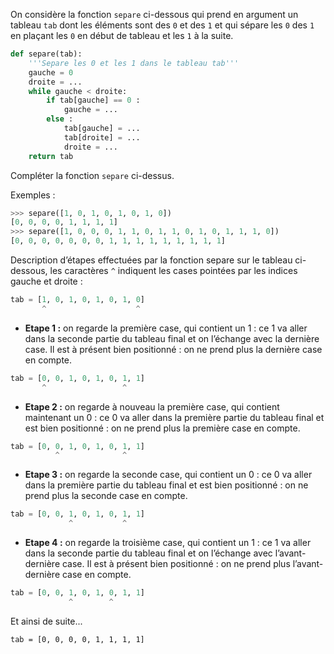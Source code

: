 On considère la fonction `separe` ci-dessous qui prend en argument un tableau `tab` dont
les éléments sont des `0` et des `1` et qui sépare les `0` des `1` en plaçant les `0` en début de
tableau et les `1` à la suite.

```python linenums='1'
def separe(tab):
    '''Separe les 0 et les 1 dans le tableau tab'''
    gauche = 0
    droite = ... 
    while gauche < droite:
        if tab[gauche] == 0 :
            gauche = ... 
        else :
            tab[gauche] = ... 
            tab[droite] = ... 
            droite = ... 
    return tab

```

Compléter la fonction `separe` ci-dessus.

Exemples :

```python
>>> separe([1, 0, 1, 0, 1, 0, 1, 0])
[0, 0, 0, 0, 1, 1, 1, 1]
>>> separe([1, 0, 0, 0, 1, 1, 0, 1, 1, 0, 1, 0, 1, 1, 1, 0])
[0, 0, 0, 0, 0, 0, 0, 1, 1, 1, 1, 1, 1, 1, 1, 1]
```

Description d’étapes effectuées par la fonction separe sur le tableau ci-dessous, les caractères `^` indiquent les cases pointées par les indices gauche et droite :

```python
tab = [1, 0, 1, 0, 1, 0, 1, 0]
       ^                    ^
```



- **Etape 1 :** on regarde la première case, qui contient un 1 : ce 1 va aller dans la seconde partie du tableau final et on l’échange avec la dernière case.
Il est à présent bien positionné : on ne prend plus la dernière case en compte.  
```python
tab = [0, 0, 1, 0, 1, 0, 1, 1]
       ^                 ^
```


- **Etape 2 :** on regarde à nouveau la première case, qui contient maintenant un 0 : ce 0 va aller dans la première partie du tableau final et est bien positionné : on ne prend plus la première case en compte.  
```python
tab = [0, 0, 1, 0, 1, 0, 1, 1]
          ^              ^
```



- **Etape 3 :** on regarde la seconde case, qui contient un 0 : ce 0 va aller dans la première partie du tableau final et est bien positionné : on ne prend plus la seconde case en compte.  
```python
tab = [0, 0, 1, 0, 1, 0, 1, 1]
             ^           ^
```



- **Etape 4 :** on regarde la troisième case, qui contient un 1 : ce 1 va aller dans la seconde partie du tableau final et on l’échange avec l’avant-dernière case.
Il est à présent bien positionné : on ne prend plus l’avant-dernière case en compte.  
```python
tab = [0, 0, 1, 0, 1, 0, 1, 1]
             ^        ^
```


Et ainsi de suite...

`tab = [0, 0, 0, 0, 1, 1, 1, 1]`
